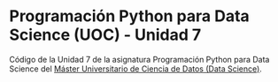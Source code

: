 # Programación Python para Data Science (UOC) - Unidad 7

Código de la Unidad 7 de la asignatura Programación Python para Data Science del [Máster Universitario de Ciencia de Datos (Data Science)](http://estudios.uoc.edu/es/masters-universitarios/data-science/presentacion).

